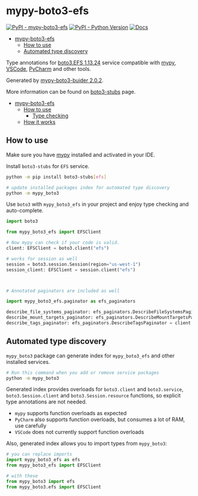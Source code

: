 # mypy-boto3-efs

[![PyPI - mypy-boto3-efs](https://img.shields.io/pypi/v/mypy-boto3-efs.svg?color=blue)](https://pypi.org/project/mypy-boto3-efs)
[![PyPI - Python Version](https://img.shields.io/pypi/pyversions/mypy-boto3-efs.svg?color=blue)](https://pypi.org/project/mypy-boto3-efs)
[![Docs](https://img.shields.io/readthedocs/mypy-boto3-builder.svg?color=blue)](https://mypy-boto3-builder.readthedocs.io/)

- [mypy-boto3-efs](#mypy-boto3-efs)
  - [How to use](#how-to-use)
  - [Automated type discovery](#automated-type-discovery)


Type annotations for
[boto3.EFS 1.13.24](https://boto3.amazonaws.com/v1/documentation/api/1.13.24/reference/services/efs.html#EFS) service
compatible with [mypy](https://github.com/python/mypy), [VSCode](https://code.visualstudio.com/),
[PyCharm](https://www.jetbrains.com/pycharm/) and other tools.

Generated by [mypy-boto3-buider 2.0.2](https://github.com/vemel/mypy_boto3_builder).

More information can be found on [boto3-stubs](https://pypi.org/project/boto3-stubs/) page.

- [mypy-boto3-efs](#mypy-boto3-efs)
  - [How to use](#how-to-use)
    - [Type checking](#type-checking)
  - [How it works](#how-it-works)

## How to use

Make sure you have [mypy](https://github.com/python/mypy) installed and activated in your IDE.

Install `boto3-stubs` for `EFS` service.

```bash
python -m pip install boto3-stubs[efs]

# update installed packages index for automated type discovery
python -m mypy_boto3
```

Use `boto3` with `mypy_boto3_efs` in your project and enjoy type checking and auto-complete.

```python
import boto3

from mypy_boto3_efs import EFSClient

# Now mypy can check if your code is valid.
client: EFSClient = boto3.client("efs")

# works for session as well
session = boto3.session.Session(region="us-west-1")
session_client: EFSClient = session.client("efs")



# Annotated paginators are included as well

import mypy_boto3_efs.paginator as efs_paginators

describe_file_systems_paginator: efs_paginators.DescribeFileSystemsPaginator = client.get_paginator("describe_file_systems")
describe_mount_targets_paginator: efs_paginators.DescribeMountTargetsPaginator = client.get_paginator("describe_mount_targets")
describe_tags_paginator: efs_paginators.DescribeTagsPaginator = client.get_paginator("describe_tags")
```

## Automated type discovery

`mypy_boto3` package can generate index for `mypy_boto3_efs` and other installed services.

```bash
# Run this command when you add or remove service packages
python -m mypy_boto3
```

Generated index provides overloads for `boto3.client` and `boto3.service`,
`boto3.Session.client` and `boto3.Session.resource` functions,
so explicit type annotations are not needed.

- `mypy` supports function overloads as expected
- `PyCharm` also supports function overloads, but consumes a lot of RAM, use carefully
- `VSCode` does not currently support function overloads

Also, generated index allows you to import types from `mypy_boto3`:

```python
# you can replace imports
import mypy_boto3_efs as efs
from mypy_boto3_efs import EFSClient

# with these
from mypy_boto3 import efs
from mypy_boto3.efs import EFSClient
```